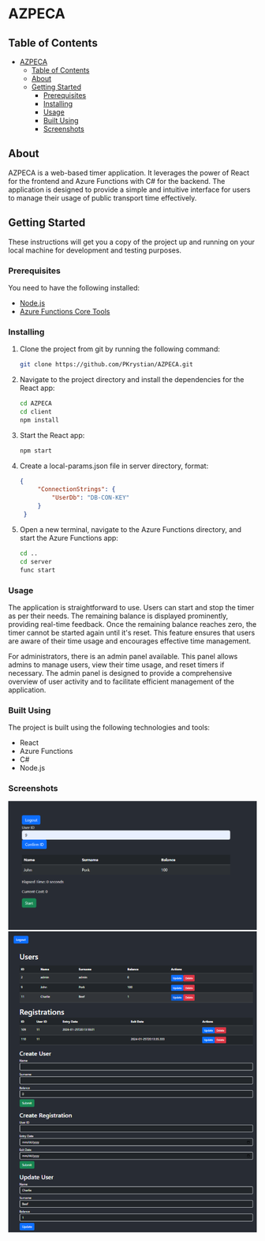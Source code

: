 # AZPECA

## Table of Contents
- [AZPECA](#azpeca)
  - [Table of Contents](#table-of-contents)
  - [About ](#about-)
  - [Getting Started ](#getting-started-)
    - [Prerequisites ](#prerequisites-)
    - [Installing](#installing)
    - [Usage](#usage)
    - [Built Using](#built-using)
    - [Screenshots](#screenshots)

## About <a name="about"></a>
AZPECA is a web-based timer application. It leverages the power of React for the frontend and Azure Functions with C# for the backend. The application is designed to provide a simple and intuitive interface for users to manage their usage of public transport time effectively.

## Getting Started <a name="getting-started"></a>
These instructions will get you a copy of the project up and running on your local machine for development and testing purposes.

### Prerequisites <a name="prerequisites"></a>
You need to have the following installed:
+ [Node.js](https://nodejs.org/en/download/)
+ [Azure Functions Core Tools](https://docs.microsoft.com/en-us/azure/azure-functions/functions-run-local?tabs=windows%2Ccsharp%2Cbash)


### Installing
1. Clone the project from git by running the following command:
   ```sh
   git clone https://github.com/PKrystian/AZPECA.git
   ```
2. Navigate to the project directory and install the dependencies for the React app:
    ```sh
    cd AZPECA
    cd client
    npm install
    ```
3. Start the React app:
    ```sh
    npm start
    ```
4. Create a local-params.json file in server directory, format:
   ```json
   {
        "ConnectionStrings": {
            "UserDb": "DB-CON-KEY"
        }
    }
   ```

5. Open a new terminal, navigate to the Azure Functions directory, and start the Azure Functions app:
    ```sh
    cd ..
    cd server
    func start
    ```
### Usage
The application is straightforward to use. Users can start and stop the timer as per their needs. The remaining balance is displayed prominently, providing real-time feedback. Once the remaining balance reaches zero, the timer cannot be started again until it's reset. This feature ensures that users are aware of their time usage and encourages effective time management.

For administrators, there is an admin panel available. This panel allows admins to manage users, view their time usage, and reset timers if necessary. The admin panel is designed to provide a comprehensive overview of user activity and to facilitate efficient management of the application.

### Built Using
The project is built using the following technologies and tools:

- React
- Azure Functions
- C#
- Node.js

### Screenshots
![User Panel](./user-panel.png)
![Admin Panel](./admin-panel.png)